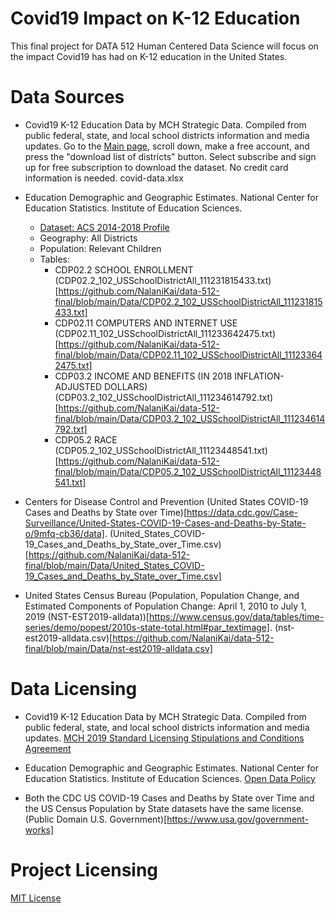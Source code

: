 # Covid19 Impact on K-12 Education
This final project for DATA 512 Human Centered Data Science will focus on the impact Covid19 has had on K-12 education in the United States. 

# Data Sources
- Covid19 K-12 Education Data by MCH Strategic Data. Compiled from public federal, state, and local school districts information and media updates. Go to the [Main page](https://www.mchdata.com/covid19/schoolclosings), scroll down, make a free account, and press the "download list of districts" button. Select subscribe and sign up for free subscription to download the dataset. No credit card information is needed. covid-data.xlsx 

- Education Demographic and Geographic Estimates. National Center for Education Statistics. Institute of Education Sciences.   
    - [Dataset: ACS 2014-2018 Profile](https://nces.ed.gov/programs/edge/TableViewer/acsProfile/2018)
    - Geography: All Districts 
    - Population: Relevant Children
    - Tables:        
        - CDP02.2 SCHOOL ENROLLMENT (CDP02.2_102_USSchoolDistrictAll_111231815433.txt)[https://github.com/NalaniKai/data-512-final/blob/main/Data/CDP02.2_102_USSchoolDistrictAll_111231815433.txt]
        - CDP02.11 COMPUTERS AND INTERNET USE (CDP02.11_102_USSchoolDistrictAll_111233642475.txt)[https://github.com/NalaniKai/data-512-final/blob/main/Data/CDP02.11_102_USSchoolDistrictAll_111233642475.txt]
        - CDP03.2 INCOME AND BENEFITS (IN 2018 INFLATION-ADJUSTED DOLLARS) (CDP03.2_102_USSchoolDistrictAll_111234614792.txt)[https://github.com/NalaniKai/data-512-final/blob/main/Data/CDP03.2_102_USSchoolDistrictAll_111234614792.txt]
        - CDP05.2 RACE (CDP05.2_102_USSchoolDistrictAll_11123448541.txt)[https://github.com/NalaniKai/data-512-final/blob/main/Data/CDP05.2_102_USSchoolDistrictAll_11123448541.txt]

- Centers for Disease Control and Prevention (United States COVID-19 Cases and Deaths by State over Time)[https://data.cdc.gov/Case-Surveillance/United-States-COVID-19-Cases-and-Deaths-by-State-o/9mfq-cb36/data]. (United_States_COVID-19_Cases_and_Deaths_by_State_over_Time.csv)[https://github.com/NalaniKai/data-512-final/blob/main/Data/United_States_COVID-19_Cases_and_Deaths_by_State_over_Time.csv]

- United States Census Bureau (Population, Population Change, and Estimated Components of Population Change: April 1, 2010 to July 1, 2019 (NST-EST2019-alldata))[https://www.census.gov/data/tables/time-series/demo/popest/2010s-state-total.html#par_textimage]. (nst-est2019-alldata.csv)[https://github.com/NalaniKai/data-512-final/blob/main/Data/nst-est2019-alldata.csv]

  
# Data Licensing
- Covid19 K-12 Education Data by MCH Strategic Data. Compiled from public federal, state, and local school districts information and media updates. [MCH 2019 Standard Licensing Stipulations and Conditions Agreement](https://www.mchdata.com/about/terms-conditions)
  
- Education Demographic and Geographic Estimates. National Center for Education Statistics. Institute of Education Sciences. [Open Data Policy](https://digital.gov/open-data-policy-m-13-13/)    

- Both the CDC US COVID-19 Cases and Deaths by State over Time and the US Census Population by State datasets have the same license. (Public Domain U.S. Government)[https://www.usa.gov/government-works]

# Project Licensing
[MIT License](https://github.com/NalaniKai/data-512-final/blob/main/LICENSE)
